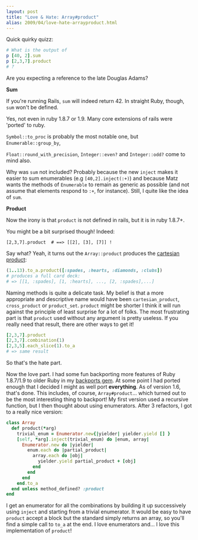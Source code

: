 ```yaml
---
layout: post
title: "Love & Hate: Array#product"
alias: 2009/04/love-hate-arrayproduct.html
---
```


Quick quirky quizz:

``` ruby
# What is the output of
p [40, 2].sum
p [2,3,7].product
# ?
```

Are you expecting a reference to the late Douglas Adams?

<b>Sum</b>

If you're running Rails, `sum` will indeed return 42. In straight Ruby, though, `sum` won't be defined.

Yes, not even in ruby 1.8.7 or 1.9. Many core extensions of rails were 'ported' to ruby.

`Symbol::to_proc` is probably the most notable one, but `Enumerable::group_by`,

`Float::round_with_precision`, `Integer::even?` and `Integer::odd?` come to mind also.

Why was `sum` not included? Probably because the new `inject` makes it
easier to sum enumerables (e.g `[40,2].inject(:+)`) and because Matz wants the methods of `Enumerable` to remain as generic as possible (and not assume that elements respond to `:+`, for instance). Still, I quite like the idea of `sum`.

<b>Product</b>

Now the irony is that `product` is not defined in rails, but it is in ruby 1.8.7+.

You might be a bit surprised though! Indeed:

`[2,3,7].product  # ==> [[2], [3], [7]] !`

Say what? Yeah, it turns out the `Array::product` produces the <a href="http://en.wikipedia.org/wiki/Cartesian_product">cartesian product</a>:

``` ruby
(1..13).to_a.product([:spades, :hearts, :diamonds, :clubs])
# produces a full card deck:
# => [[1, :spades], [1, :hearts], ..., [2, :spades],...]
```

Naming methods is quite a delicate task. My belief is that a more appropriate and descriptive name would have been `cartesian_product`, `cross_product` or `product_set`. `product` might be shorter I think it will run against the principle of least surprise for a lot of folks. The most frustrating part is that `product` used without any argument is pretty useless. If you really need that result, there are other ways to get it!

``` ruby
[2,3,7].product
[2,3,7].combination(1)
[2,3,5].each_slice(1).to_a
# => same result
```

So that's the hate part.

Now the love part. I had some fun backporting more features of Ruby 1.8.7/1.9 to older Ruby in my <a href="http://github.com/marcandre/backports">backports gem</a>. At some point I had ported enough that I decided I might as well port <b>everything</b>. As of version 1.6, that's done. This includes, of course, `Array#product`... which turned out to be the most interesting thing to backport! My first version used a recursive function, but I then thought about using enumerators. After 3 refactors, I got to a really nice version:

``` ruby
class Array
  def product(*arg)
    trivial_enum = Enumerator.new{|yielder| yielder.yield [] }
    [self, *arg].inject(trivial_enum) do |enum, array|
      Enumerator.new do |yielder|
        enum.each do |partial_product|
          array.each do |obj|
            yielder.yield partial_product + [obj]
          end
        end
      end
    end.to_a
  end unless method_defined? :product
end
```


I get an enumerator for all the combinations by building it up successively using `inject` and starting from a trivial enumerator. It would be easy to have `product` accept a block but the standard simply returns an array, so you'll find a simple call to `to_a` at the end. I love enumerators and... I love this implementation of `product`!

